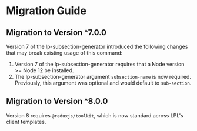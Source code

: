 # Migration Guide

## Migration to Version ^7.0.0
Version 7 of the lp-subsection-generator introduced the following changes that may break existing usage of this command:
1. Version 7 of the lp-subsection-generator requires that a Node version >= Node 12 be installed.
1. The lp-subsection-generator argument `subsection-name` is now required. Previously, this argument was optional and would default to `sub-section`.

## Migration to Version ^8.0.0
Version 8 requires `@reduxjs/toolkit`, which is now standard across LPL's client templates.